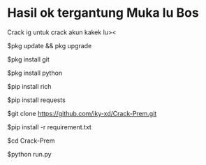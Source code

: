 # Hasil ok tergantung Muka lu Bos
Crack ig untuk crack akun kakek lu>&lt;

$pkg update && pkg upgrade

$pkg install git

$pkg install python

$pip install rich

$pip install requests

$git clone https://github.com/iky-xd/Crack-Prem.git

$pip install -r requirement.txt

$cd Crack-Prem

$python run.py


